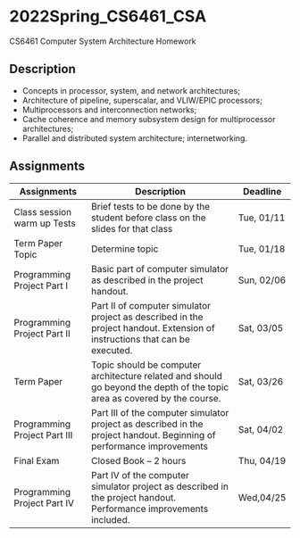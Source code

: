 # 2022Spring_CS6461_CSA
CS6461 Computer System Architecture Homework

## Description
- Concepts in processor, system, and network architectures; 
- Architecture of pipeline, superscalar, and VLIW/EPIC processors; 
- Multiprocessors and interconnection networks;
- Cache coherence and memory subsystem design for multiprocessor architectures; 
- Parallel and distributed system architecture; internetworking.

## Assignments
|Assignments|Description|Deadline|
|-----------|-----------|--------|
|Class session warm up Tests|Brief tests to be done by the student before class on the slides for that class| Tue, 01/11|
|Term Paper Topic|Determine topic|Tue, 01/18|
|Programming Project Part I |Basic part of computer simulator as described in the project handout. |Sun, 02/06|
|Programming Project Part II|Part II of computer simulator project as described in the project handout.  Extension of instructions that can be executed. |Sat, 03/05|
|Term Paper|Topic should be computer architecture related and should go beyond the depth of the topic area as covered by the course. |Sat, 03/26|
|Programming Project Part III|Part III of the computer simulator project as described in the project handout.  Beginning of performance improvements |Sat, 04/02|
|Final Exam|Closed Book – 2 hours|Thu, 04/19|
|Programming Project Part IV|Part IV of the computer simulator project as described in the project handout. Performance improvements included. |Wed,04/25|

